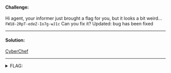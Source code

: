 #### Challenge:

Hi agent, your informer just brought a flag for you, but it looks a bit weird... `FW18-2RpT-edeZ-Io7g-wJ1c` Can you fix it? Updated: bug has been fixed

---

#### Solution:

[CyberChef](https://gchq.github.io/CyberChef/#recipe=ROT13(true,true,-3)&input=RlcxOC0yUnBULWVkZVotSW83Zy13SjFj)

---

<details><summary>FLAG:</summary>

```
CT18-2OmQ-babW-Fl7d-tG1z
```

</details>
